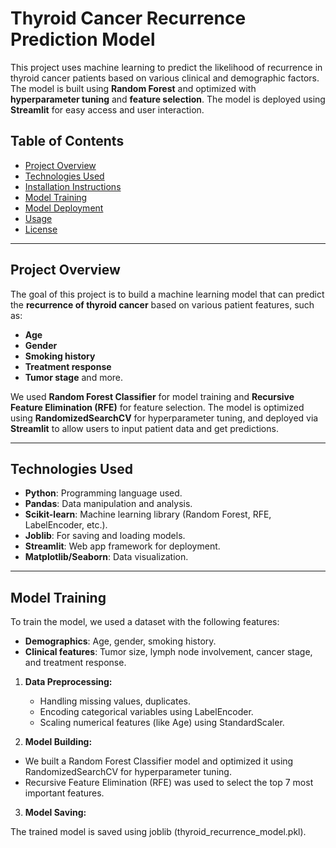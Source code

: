 # **Thyroid Cancer Recurrence Prediction Model**

This project uses machine learning to predict the likelihood of recurrence in thyroid cancer patients based on various clinical and demographic factors. The model is built using **Random Forest** and optimized with **hyperparameter tuning** and **feature selection**. The model is deployed using **Streamlit** for easy access and user interaction.

## **Table of Contents**
- [Project Overview](#project-overview)
- [Technologies Used](#technologies-used)
- [Installation Instructions](#installation-instructions)
- [Model Training](#model-training)
- [Model Deployment](#model-deployment)
- [Usage](#usage)
- [License](#license)

---

## **Project Overview**

The goal of this project is to build a machine learning model that can predict the **recurrence of thyroid cancer** based on various patient features, such as:
- **Age**
- **Gender**
- **Smoking history**
- **Treatment response**
- **Tumor stage** and more.

We used **Random Forest Classifier** for model training and **Recursive Feature Elimination (RFE)** for feature selection. The model is optimized using **RandomizedSearchCV** for hyperparameter tuning, and deployed via **Streamlit** to allow users to input patient data and get predictions.

---

## **Technologies Used**
- **Python**: Programming language used.
- **Pandas**: Data manipulation and analysis.
- **Scikit-learn**: Machine learning library (Random Forest, RFE, LabelEncoder, etc.).
- **Joblib**: For saving and loading models.
- **Streamlit**: Web app framework for deployment.
- **Matplotlib/Seaborn**: Data visualization.

---

## **Model Training**
To train the model, we used a dataset with the following features:

- **Demographics**: Age, gender, smoking history.
- **Clinical features**: Tumor size, lymph node involvement, cancer stage, and treatment response.
1. **Data Preprocessing:**

    - Handling missing values, duplicates.
    - Encoding categorical variables using LabelEncoder.
    - Scaling numerical features (like Age) using StandardScaler.
    
2. **Model Building:**

  - We built a Random Forest Classifier model and optimized it using RandomizedSearchCV for hyperparameter tuning.
  - Recursive Feature Elimination (RFE) was used to select the top 7 most important features.

3. **Model Saving:**

The trained model is saved using joblib (thyroid_recurrence_model.pkl).
